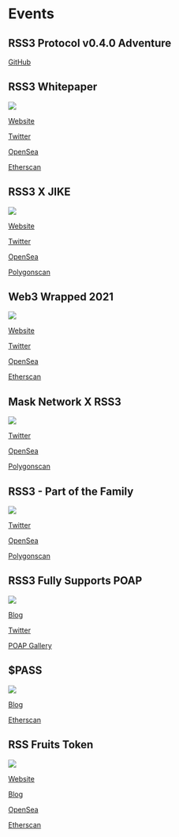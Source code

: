 # Events

## RSS3 Protocol v0.4.0 Adventure

[GitHub](https://github.com/NaturalSelectionLabs/RSS3-Protocol/discussions/25)

## RSS3 Whitepaper

![](./images/events/whitepaper.jpeg)

[Website](https://rss3.events/whitepaper-nft)

[Twitter](https://twitter.com/rss3_/status/1483620420473724929)

[OpenSea](https://opensea.io/collection/rss3-whitepaper)

[Etherscan](https://etherscan.io/address/0xb9619cf4f875cdf0e3ce48b28a1c725bc4f6c0fb)

## RSS3 X JIKE

![](./images/events/jike.jpeg)

[Website](https://rss3.events/jike-nft)

[Twitter](https://twitter.com/rss3_/status/1481491318883106817)

[OpenSea](https://opensea.io/collection/rss3-x-jike)

[Polygonscan](https://polygonscan.com/address/0x30ecef47957f6823c6b2929747bc19d765efee26)

## Web3 Wrapped 2021

![](./images/events/web3wrapped.jpeg)

[Website](https://web3wrapped.com/)

[Twitter](https://twitter.com/rss3_/status/1476811224243339264)

[OpenSea](https://opensea.io/collection/web3-wrapped-2021)

[Etherscan](https://etherscan.io/address/0xc8f7e62532b19a3ffce589c0047d29d492e03835)

## Mask Network X RSS3

![](./images/events/mask.jpeg)

[Twitter](https://twitter.com/rss3_/status/1468770194763960323)

[OpenSea](https://opensea.io/collection/mask-network-x-rss3)

[Polygonscan](https://polygonscan.com/address/0x4dfd080ae7c48c7e2f6b660304c58789caccef1c)

## RSS3 - Part of the Family

![](./images/events/family.jpeg)

[Twitter](https://twitter.com/rss3_/status/1456471949991813125)

[OpenSea](https://opensea.io/collection/rss3-part-of-the-family)

[Polygonscan](https://polygonscan.com/address/0x621032a220eb66a2e69ccf064033348718fdc90e)

## RSS3 Fully Supports POAP

![](./images/events/poap.png)

[Blog](https://rss3.fun/poap-claim/)

[Twitter](https://twitter.com/rss3_/status/1455783034632871938)

[POAP Gallery](https://poap.gallery/event/12526)

## $PASS

![](./images/events/pass.png)

[Blog](https://rss3.fun/how-to-get-your-pass-token/)

[Etherscan](https://ropsten.etherscan.io/token/0x63CfEB343975116Ec2fc27125609da236D066615)

## RSS Fruits Token

![](./images/events/fruit.gif)

[Website](https://rft.rss3.io/)

[Blog](https://rss3.notion.site/6-RSS3-Fruit-Token-901ab03737e2452f999f31a5976be821)

[OpenSea](https://opensea.io/collection/rss-fruits-token)

[Etherscan](https://etherscan.io/token/0xacbe98efe2d4d103e221e04c76d7c55db15c8e89)